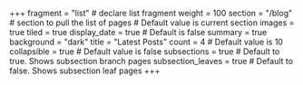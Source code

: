+++
fragment = "list" # declare list fragment
weight = 100
section = "/blog" # section to pull the list of pages # Default value is current section
images = true
tiled = true
display_date = true # Default is false
summary = true
background = "dark"
title = "Latest Posts"
count = 4 # Default value is 10
collapsible = true # Default value is false
subsections = true # Default to true. Shows subsection branch pages
subsection_leaves = true # Default to false. Shows subsection leaf pages
+++
